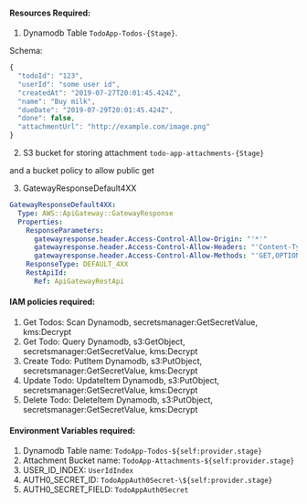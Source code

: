 #### Resources Required:

1. Dynamodb Table `TodoApp-Todos-{Stage}`.

Schema:

```js
{
  "todoId": "123",
  "userId": "some user id",
  "createdAt": "2019-07-27T20:01:45.424Z",
  "name": "Buy milk",
  "dueDate": "2019-07-29T20:01:45.424Z",
  "done": false,
  "attachmentUrl": "http://example.com/image.png"
}
```

2. S3 bucket for storing attachment `todo-app-attachments-{Stage}`

and a bucket policy to allow public get

3. GatewayResponseDefault4XX

```yml
GatewayResponseDefault4XX:
  Type: AWS::ApiGateway::GatewayResponse
  Properties:
    ResponseParameters:
      gatewayresponse.header.Access-Control-Allow-Origin: "'*'"
      gatewayresponse.header.Access-Control-Allow-Headers: "'Content-Type,X-Amz-Date,Authorization,X-Api-Key,X-Amz-Security-Token'"
      gatewayresponse.header.Access-Control-Allow-Methods: "'GET,OPTIONS,POST'"
    ResponseType: DEFAULT_4XX
    RestApiId:
      Ref: ApiGatewayRestApi
```

#### IAM policies required:

1. Get Todos: Scan Dynamodb, secretsmanager:GetSecretValue, kms:Decrypt
2. Get Todo: Query Dynamodb, s3:GetObject, secretsmanager:GetSecretValue, kms:Decrypt
3. Create Todo: PutItem Dynamodb, s3:PutObject, secretsmanager:GetSecretValue, kms:Decrypt
4. Update Todo: UpdateItem Dynamodb, s3:PutObject, secretsmanager:GetSecretValue, kms:Decrypt
5. Delete Todo: DeleteItem Dynamodb, s3:PutObject, secretsmanager:GetSecretValue, kms:Decrypt

#### Environment Variables required:

1. Dynamodb Table name: `TodoApp-Todos-${self:provider.stage}`
2. Attachment Bucket name: `TodoApp-Attachments-${self:provider.stage}`
3. USER_ID_INDEX: `UserIdIndex`
4. AUTH0_SECRET_ID: `TodoAppAuth0Secret-\${self:provider.stage}`
5. AUTH0_SECRET_FIELD: `TodoAppAuth0Secret`
